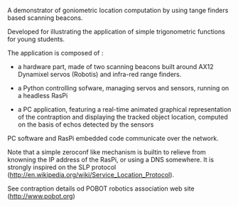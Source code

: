 A demonstrator of goniometric location computation by using
tange finders based scanning beacons.

Developed for illustrating the application of simple
trigonometric functions for young students.

The application is composed of :

- a hardware part, made of two scanning beacons built
around AX12 Dynamixel servos (Robotis) and infra-red
range finders. 

- a Python controlling sofware, managing servos and sensors,
running on a headless RasPi

- a PC application, featuring a real-time animated
graphical representation of the contraption and displaying
the tracked object location, computed on the basis of 
echos detected by the sensors

PC software and RasPi embedded code communicate over the network.

Note that a simple zeroconf like mechanism is builtin to relieve
from knowning the IP address of the RasPi, or using a DNS somewhere.
It is strongly inspired on the SLP protocol 
(http://en.wikipedia.org/wiki/Service_Location_Protocol).

See contraption details od POBOT robotics association web site
(http://www.pobot.org)
